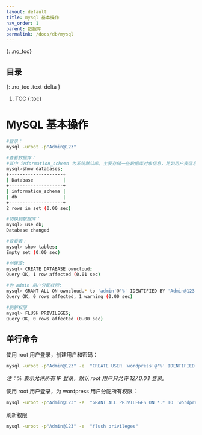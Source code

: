 ```yaml
---
layout: default
title: mysql 基本操作
nav_order: 1
parent: 数据库
permalink: /docs/db/mysql
---
```


{: .no_toc}

## 目录

{: .no_toc .text-delta }


1. TOC
{:toc}



# MySQL 基本操作



```bash
#登录：
mysql -uroot -p"Admin@123"

#查看数据库：
#其中 information_schema 为系统默认库，主要存储一些数据库对象信息，比如用户表信息、权限信息、分区信息等。
mysql>show databases;
+--------------------+
| Database           |
+--------------------+
| information_schema |
| db                 |
+--------------------+
2 rows in set (0.00 sec)

#切换到数据库：
mysql> use db;
Database changed

#查看表：
mysql> show tables;
Empty set (0.00 sec)

#创建库:
mysql> CREATE DATABASE owncloud;
Query OK, 1 row affected (0.01 sec)

#为 admin 用户分配权限:
mysql> GRANT ALL ON owncloud.* to 'admin'@'%' IDENTIFIED BY 'Admin@123';
Query OK, 0 rows affected, 1 warning (0.00 sec)

#刷新权限
mysql> FLUSH PRIVILEGES;
Query OK, 0 rows affected (0.00 sec)

```



## 单行命令

使用 root 用户登录，创建用户和密码：

```bash
mysql -uroot -p"Admin@123" -e  "CREATE USER 'wordpress'@'%' IDENTIFIED BY 'wordpresspassword'"
```



*注：% 表示允许所有 IP 登录，默认 root 用户只允许 127.0.0.1 登录。*



使用 root 用户登录，为 wordpress 用户分配所有权限：

```bash
mysql -uroot -p"Admin@123" -e  "GRANT ALL PRIVILEGES ON *.* TO 'wordpress'@'%'"
```



刷新权限

```bash
mysql -uroot -p"Admin@123" -e  "flush privileges"
```



